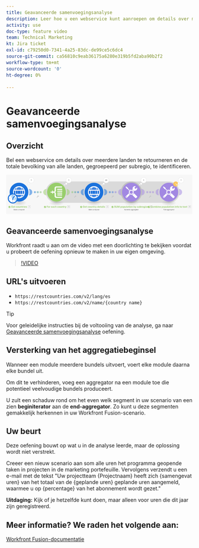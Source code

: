 ```yaml
---
title: Geavanceerde samenvoegingsanalyse
description: Leer hoe u een webservice kunt aanroepen om details over meerdere landen te retourneren en om de populatie, gegroepeerd per subregio, te identificeren in [!DNL Adobe Workfront Fusion].
activity: use
doc-type: feature video
team: Technical Marketing
kt: Jira ticket
exl-id: c79250d0-7341-4a25-83dc-de99ce5c6dc4
source-git-commit: ca56810c9eab36175a6280e319b5fd2aba90b2f2
workflow-type: tm+mt
source-wordcount: '0'
ht-degree: 0%

---
```


# Geavanceerde samenvoegingsanalyse

## Overzicht

Bel een webservice om details over meerdere landen te retourneren en de totale bevolking van alle landen, gegroepeerd per subregio, te identificeren.

![Een afbeelding van het Fusion-scenario](assets/iteration-and-aggregation-3.png)

## Geavanceerde samenvoegingsanalyse

Workfront raadt u aan om de video met een doorlichting te bekijken voordat u probeert de oefening opnieuw te maken in uw eigen omgeving.

>[!VIDEO](https://video.tv.adobe.com/v/335281/?quality=12)

## URL&#39;s uitvoeren

* `https://restcountries.com/v2/lang/es`
* `https://restcountries.com/v2/name/{country name}`

>[!TIP]
>
>Voor geleidelijke instructies bij de voltooiing van de analyse, ga naar [Geavanceerde samenvoegingsanalyse](https://experienceleague.adobe.com/docs/workfront-learn/tutorials-workfront/fusion/exercises/advanced-aggregation.html?lang=en) oefening.

## Versterking van het aggregatiebeginsel

Wanneer een module meerdere bundels uitvoert, voert elke module daarna elke bundel uit.

Om dit te verhinderen, voeg een aggregator na een module toe die potentieel veelvoudige bundels produceert.

U zult een schaduw rond om het even welk segment in uw scenario van een zien **beginiterator** aan de **end-aggregator**. Zo kunt u deze segmenten gemakkelijk herkennen in uw Workfront Fusion-scenario.

## Uw beurt

Deze oefening bouwt op wat u in de analyse leerde, maar de oplossing wordt niet verstrekt.

Creeer een nieuw scenario aan som alle uren het programma geopende taken in projecten in de marketing portefeuille. Vervolgens verzendt u een e-mail met de tekst &quot;Uw projectteam {Projectnaam} heeft zich {samengevat uren} van het totaal van de {geplande uren} geplande uren aangemeld, waarmee u op {percentage} van het abonnement wordt gezet.&quot;

**Uitdaging:** Kijk of je hetzelfde kunt doen, maar alleen voor uren die dit jaar zijn geregistreerd.

## Meer informatie? We raden het volgende aan:

[Workfront Fusion-documentatie](https://experienceleague.adobe.com/docs/workfront/using/adobe-workfront-fusion/workfront-fusion-2.html?lang=en)
